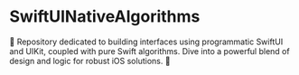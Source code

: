 # SwiftUINativeAlgorithms
🍎 Repository dedicated to building interfaces using programmatic SwiftUI and UIKit, coupled with pure Swift algorithms. Dive into a powerful blend of design and logic for robust iOS solutions. 🚀
